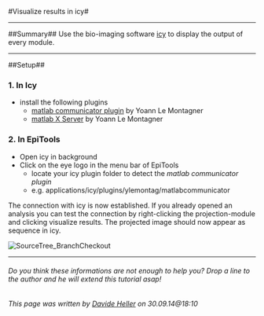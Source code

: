#Visualize results in icy#

---------------------------------------
##Summary##
Use the bio-imaging software [icy](http://icy.bioimageanalysis.org) to display the output of every module.

---------------------------------------
##Setup##

### 1. In Icy

* install the following plugins
	* [matlab communicator plugin](http://icy.bioimageanalysis.org/plugin/Matlab-communicator) by Yoann Le Montagner
	* [matlab X Server](http://icy.bioimageanalysis.org/plugin/Matlab-X-server) by Yoann Le Montagner
	

### 2. In EpiTools
* Open icy in background
* Click on the eye logo in the menu bar of EpiTools
	* locate your icy plugin folder to detect the _matlab communicator plugin_
	* e.g. applications/icy/plugins/ylemontag/matlabcommunicator

The connection with icy is now established. If you already opened an analysis you can test the connection by right-clicking the projection-module and clicking visualize results. The projected image should now appear as sequence in icy.

![SourceTree_BranchCheckout](../Images/matlab/send_to_icy.png)

---------------------------------------
######  Do you think these informations are not enough to help you? Drop a line to the author and he will extend this tutorial asap!

###### This page was written by [Davide Heller](mailto:davide.heller@gmail.com) on 30.09.14@18:10



<script>
  (function(i,s,o,g,r,a,m){i['GoogleAnalyticsObject']=r;i[r]=i[r]||function(){
  (i[r].q=i[r].q||[]).push(arguments)},i[r].l=1*new Date();a=s.createElement(o),
  m=s.getElementsByTagName(o)[0];a.async=1;a.src=g;m.parentNode.insertBefore(a,m)
  })(window,document,'script','//www.google-analytics.com/analytics.js','ga');

  ga('create', 'UA-55332946-1', 'auto');
  ga('send', 'pageview');

</script>
